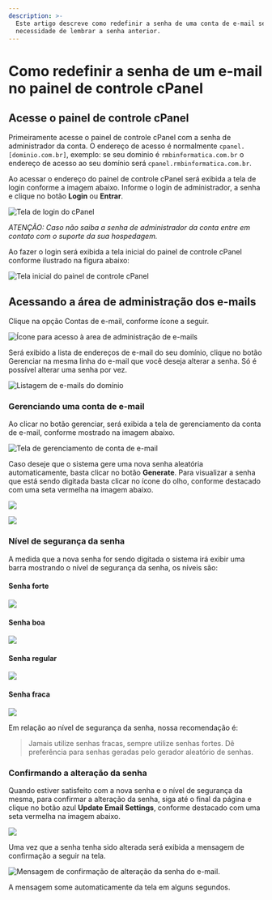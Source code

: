 ```yaml
---
description: >-
  Este artigo descreve como redefinir a senha de uma conta de e-mail sem a
  necessidade de lembrar a senha anterior.
---
```


# Como redefinir a senha de um e-mail no painel de controle cPanel

## Acesse o painel de controle cPanel

Primeiramente acesse o painel de controle cPanel com a senha de administrador da conta. O endereço de acesso é normalmente `cpanel.[dominio.com.br]`, exemplo: se seu dominio é `rmbinformatica.com.br` o endereço de acesso ao seu domínio será `cpanel.rmbinformatica.com.br`.

Ao acessar o endereço do painel de controle cPanel será exibida a tela de login conforme a imagem abaixo. Informe o login de administrador, a senha e clique no botão **Login** ou **Entrar**.

![Tela de login do cPanel](<../../.gitbook/assets/image (45).png>)

_ATENÇÃO: Caso não saiba a senha de administrador da conta entre em contato com o suporte da sua hospedagem._

Ao fazer o login será exibida a tela inicial do painel de controle cPanel conforme ilustrado na figura abaixo:

![Tela inicial do painel de controle cPanel](<../../.gitbook/assets/image (46).png>)

## Acessando a área de administração dos e-mails

Clique na opção Contas de e-mail, conforme ícone a seguir.

![Ícone para acesso à area de administração de e-mails](<../../.gitbook/assets/image (47).png>)

Será exibido a lista de endereços de e-mail do seu domínio, clique no botão Gerenciar na mesma linha do e-mail que você deseja alterar a senha. Só é possível alterar uma senha por vez.

![Listagem de e-mails do domínio](<../../.gitbook/assets/image (48).png>)

### Gerenciando uma conta de e-mail

Ao clicar no botão gerenciar, será exibida a tela de gerenciamento da conta de e-mail, conforme mostrado na imagem abaixo.

![Tela de gerenciamento de conta de e-mail](<../../.gitbook/assets/image (49).png>)

Caso deseje que o sistema gere uma nova senha aleatória automaticamente, basta clicar no botão **Generate**. Para visualizar a senha que está sendo digitada basta clicar no ícone do olho, conforme destacado com uma seta vermelha na imagem abaixo.

![](<../../.gitbook/assets/image (39) (1).png>)

![](<../../.gitbook/assets/image (50).png>)

### Nível de segurança da senha

A medida que a nova senha for sendo digitada o sistema irá exibir uma barra mostrando o nível de segurança da senha, os níveis são:

#### Senha forte

![](<../../.gitbook/assets/image (51).png>)



#### Senha boa

![](<../../.gitbook/assets/image (52).png>)

#### Senha regular

![](<../../.gitbook/assets/image (54).png>)

#### Senha fraca

![](<../../.gitbook/assets/image (53).png>)

Em relação ao nível de segurança da senha, nossa recomendação é:

> Jamais utilize senhas fracas, sempre utilize senhas fortes. Dê preferência para senhas geradas pelo gerador aleatório de senhas.

### Confirmando a alteração da senha

Quando estiver satisfeito com a nova senha e o nível de segurança da mesma, para confirmar a alteração da senha, siga até o final da página e clique no botão azul **Update Email Settings**, conforme destacado com uma seta vermelha na imagem abaixo.

![](<../../.gitbook/assets/image (56).png>)

Uma vez que a senha tenha sido alterada será exibida a mensagem de confirmação a seguir na tela.

![Mensagem de confirmação de alteração da senha do e-mail.](<../../.gitbook/assets/image (55).png>)

A mensagem some automaticamente da tela em alguns segundos.
